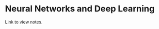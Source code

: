 # Neural Networks and Deep Learning

<a href="https://tymotex.github.io/Neural-Networks/">Link to view notes.</a>
